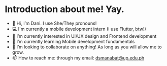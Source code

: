 # Introduction about me! Yay.

- 👋 Hi, I’m Dani. I use She/They pronouns!
- 💻 I'm currently a mobile development intern (I use Flutter, btw!)
- 👀 I’m currently interested in UI/UX design and Frontend development
- 🌱 I’m currently learning Mobile development fundamentals
- 💞️ I’m looking to collaborate on anything! As long as you will allow me to grow.
- 📫 How to reach me: through my email: dsmanabat@up.edu.ph

<!---
semiking234/semiking234 is a ✨ special ✨ repository because its `README.md` (this file) appears on your GitHub profile.
You can click the Preview link to take a look at your changes.
--->
